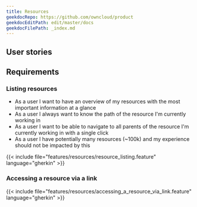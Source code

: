 ```yaml
---
title: Resources
geekdocRepo: https://github.com/owncloud/product
geekdocEditPath: edit/master/docs
geekdocFilePath: _index.md
---
```


## User stories

## Requirements

### Listing resources
- As a user I want to have an overview of my resources with the most important information at a glance
- As a user I always want to know the path of the resource I'm currently working in
- As a user I want to be able to navigate to all parents of the resource I'm currently working in with a single click
- As a user I have potentially many resources (~100k) and my experience should not be impacted by this

{{< include file="features/resources/resource_listing.feature" language="gherkin" >}}

### Accessing a resource via a link

{{< include file="features/resources/accessing_a_resource_via_link.feature" language="gherkin" >}}
